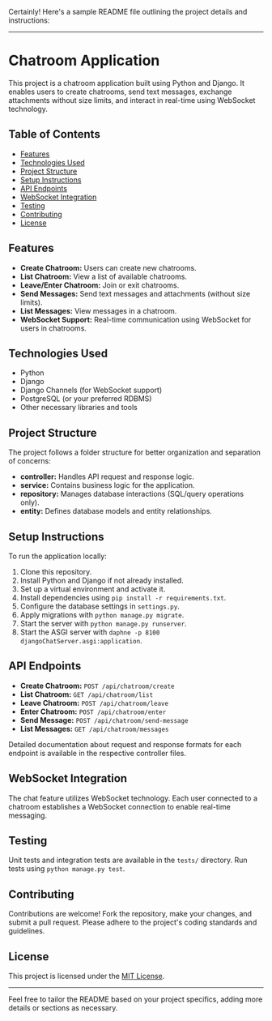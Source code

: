 Certainly! Here's a sample README file outlining the project details and instructions:

---

# Chatroom Application

This project is a chatroom application built using Python and Django. It enables users to create chatrooms, send text messages, exchange attachments without size limits, and interact in real-time using WebSocket technology.

## Table of Contents

- [Features](#features)
- [Technologies Used](#technologies-used)
- [Project Structure](#project-structure)
- [Setup Instructions](#setup-instructions)
- [API Endpoints](#api-endpoints)
- [WebSocket Integration](#websocket-integration)
- [Testing](#testing)
- [Contributing](#contributing)
- [License](#license)

## Features

- **Create Chatroom:** Users can create new chatrooms.
- **List Chatroom:** View a list of available chatrooms.
- **Leave/Enter Chatroom:** Join or exit chatrooms.
- **Send Messages:** Send text messages and attachments (without size limits).
- **List Messages:** View messages in a chatroom.
- **WebSocket Support:** Real-time communication using WebSocket for users in chatrooms.

## Technologies Used

- Python
- Django
- Django Channels (for WebSocket support)
- PostgreSQL (or your preferred RDBMS)
- Other necessary libraries and tools

## Project Structure

The project follows a folder structure for better organization and separation of concerns:

- **controller:** Handles API request and response logic.
- **service:** Contains business logic for the application.
- **repository:** Manages database interactions (SQL/query operations only).
- **entity:** Defines database models and entity relationships.

## Setup Instructions

To run the application locally:

1. Clone this repository.
2. Install Python and Django if not already installed.
3. Set up a virtual environment and activate it.
4. Install dependencies using `pip install -r requirements.txt`.
5. Configure the database settings in `settings.py`.
6. Apply migrations with `python manage.py migrate`.
7. Start the server with `python manage.py runserver`.
8. Start the ASGI server with `daphne -p 8100 djangoChatServer.asgi:application`.


## API Endpoints

- **Create Chatroom:** `POST /api/chatroom/create`
- **List Chatroom:** `GET /api/chatroom/list`
- **Leave Chatroom:** `POST /api/chatroom/leave`
- **Enter Chatroom:** `POST /api/chatroom/enter`
- **Send Message:** `POST /api/chatroom/send-message`
- **List Messages:** `GET /api/chatroom/messages`

Detailed documentation about request and response formats for each endpoint is available in the respective controller files.

## WebSocket Integration

The chat feature utilizes WebSocket technology. Each user connected to a chatroom establishes a WebSocket connection to enable real-time messaging.

## Testing

Unit tests and integration tests are available in the `tests/` directory. Run tests using `python manage.py test`.

## Contributing

Contributions are welcome! Fork the repository, make your changes, and submit a pull request. Please adhere to the project's coding standards and guidelines.

## License

This project is licensed under the [MIT License](LICENSE).

---

Feel free to tailor the README based on your project specifics, adding more details or sections as necessary.